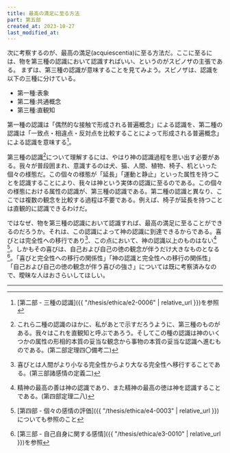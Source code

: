```yaml
---
title: 最高の満足に至る方法
part: 第五部
created_at: 2023-10-27
last_modified_at: 
---
```


次に考察するのが、最高の満足(acquiescentia)に至る方法だ。ここに至るには、物を第三種の認識において認識すればいい、というのがスピノザの主張である。
まずは、第三種の認識が意味することを見てみよう。スピノザは、認識を以下の三種に分けている。

- 第一種:表象
- 第二種:共通概念
- 第三種:直観知

第一種の認識は「偶然的な接触で形成される普遍概念」による認識を、第二種の認識は「一致点・相違点・反対点を比較することによって形成される普遍概念」による認識を意味する[^ref1]。

[^ref1]:[第二部 - 三種の認識]({{ "/thesis/ethica/e2-0006" | relative_url }})を参照

第三種の認識[^ref2]について理解するには、やはり神の認識過程を思い出す必要がある。我々が普段囲まれ、意識するのは犬、猫、人間、植物、椅子、机といった個々の様態だ。この個々の様態が「延長」「運動と静止」といった属性を持つことを認識することにより、我々は神という実体の認識に至るのである。この個々の様態における属性の認識が、第三種の認識である。第二種の認識と異なり、ここでは複数の観念を比較する過程は不要である。例えば、椅子が延長を持つことは直観的に認識できるわけだ。

[^ref2]:これら二種の認識のほかに、私があとで示すだろうように、第三種のものがある。我々はこれを直観知と呼ぶであろう。そしてこの種の認識は神のいくつかの属性の形相的本質の妥当な観念から事物の本質の妥当な認識へ進むものである。(第二部定理四〇備考二)

ではなぜ、物を第三種の認識において認識すれば、最高の満足に至ることができるのだろうか。それは、この認識によって神の認識に到達できるからである。喜びとは完全性への移行であり[^ref3]、この点において、神の認識以上のものはない[^ref4] [^ref5]。しかもその喜びは、自己および自己の徳の観念が伴うだけ大きなものとなる[^ref6]。「喜びと完全性への移行の関係性」「神の認識と完全性への移行の関係性」「自己および自己の徳の観念が伴う喜びの強さ」については既に考察済みなので、曖昧な人はおさらいしてほしい。

[^ref3]:喜びとは人間がより小なる完全性からより大なる完全性へ移行することである。(第三部諸感情の定義二)

[^ref4]:精神の最高の善は神の認識であり、また精神の最高の徳は神を認識することである。(第四部定理二八)

[^ref5]:[第四部 - 個々の感情の評価]({{ "/thesis/ethica/e4-0003" | relative_url }})についても参照のこと

[^ref6]:[第三部 - 自己自身に関する感情]({{ "/thesis/ethica/e3-0010" | relative_url }})を参照

---